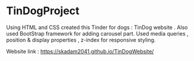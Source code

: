 # TinDogProject

Using HTML and CSS created this Tinder for dogs : TinDog website . Also used BootStrap framework for adding  carousel part.
Used media queries , position & display properties , z-index for responsive styling.

Website link : https://skadam2041.github.io/TinDogWebsite/
